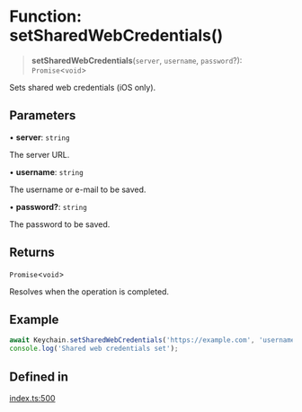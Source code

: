 # Function: setSharedWebCredentials()

> **setSharedWebCredentials**(`server`, `username`, `password`?): `Promise`\<`void`\>

Sets shared web credentials (iOS only).

## Parameters

• **server**: `string`

The server URL.

• **username**: `string`

The username or e-mail to be saved.

• **password?**: `string`

The password to be saved.

## Returns

`Promise`\<`void`\>

Resolves when the operation is completed.

## Example

```typescript
await Keychain.setSharedWebCredentials('https://example.com', 'username', 'password');
console.log('Shared web credentials set');
```

## Defined in

[index.ts:500](https://github.com/quangsuong/nts-react-native-keychain/blob/06824b340311076cce81e80bceb3c34da22ca810/src/index.ts#L500)
